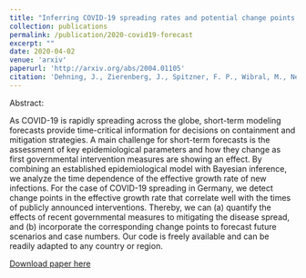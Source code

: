 ```yaml
---
title: "Inferring COVID-19 spreading rates and potential change points for case number forecasts"
collection: publications
permalink: /publication/2020-covid19-forecast
excerpt: ""
date: 2020-04-02
venue: 'arxiv'
paperurl: 'http://arxiv.org/abs/2004.01105'
citation: 'Dehning, J., Zierenberg, J., Spitzner, F. P., Wibral, M., Neto, J. P., Wilczek, M., & Priesemann, V. (2020). Inferring COVID-19 spreading rates and potential change points for case number forecasts. arXiv:2004.01105'
---
```

Abstract:

As COVID-19 is rapidly spreading across the globe, short-term modeling forecasts provide time-critical information for decisions on containment and mitigation strategies. A main challenge for short-term forecasts is the assessment of key epidemiological parameters and how they change as first governmental intervention measures are showing an effect. By combining an established epidemiological model with Bayesian inference, we analyze the time dependence of the effective growth rate of new infections. For the case of COVID-19 spreading in Germany, we detect change points in the effective growth rate that correlate well with the times of publicly announced interventions. Thereby, we can (a) quantify the effects of recent governmental measures to mitigating the disease spread, and (b) incorporate the corresponding change points to forecast future scenarios and case numbers. Our code is freely available and can be readily adapted to any country or region.

[Download paper here](https://arxiv.org/pdf/2004.01105)